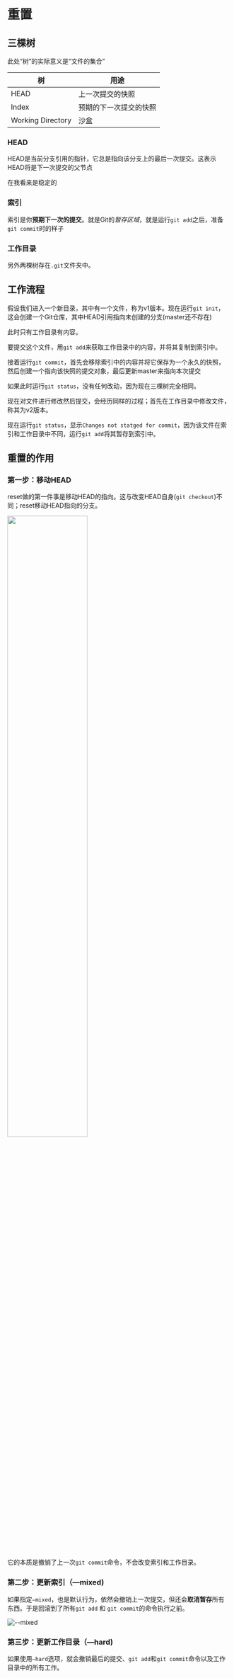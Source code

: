 # 重置

## 三棵树

此处“树”的实际意义是“文件的集合”

| 树                 | 用途          |
| ----------------- | ----------- |
| HEAD              | 上一次提交的快照    |
| Index             | 预期的下一次提交的快照 |
| Working Directory | 沙盒          |

### HEAD

HEAD是当前分支引用的指针，它总是指向该分支上的最后一次提交。这表示HEAD将是下一次提交的父节点

在我看来是稳定的

### 索引

索引是你**预期下一次的提交**。就是Git的*暂存区域*，就是运行`git add`之后，准备`git commit`时的样子

### 工作目录

另外两棵树存在`.git`文件夹中。



## 工作流程

假设我们进入一个新目录，其中有一个文件，称为v1版本。现在运行`git init`，这会创建一个Git仓库，其中HEAD引用指向未创建的分支(master还不存在)

此时只有工作目录有内容。

要提交这个文件，用`git add`来获取工作目录中的内容，并将其复制到索引中。

接着运行`git commit`，首先会移除索引中的内容并将它保存为一个永久的快照，然后创建一个指向该快照的提交对象，最后更新master来指向本次提交

如果此时运行`git status`，没有任何改动，因为现在三棵树完全相同。

现在对文件进行修改然后提交，会经历同样的过程；首先在工作目录中修改文件，称其为v2版本。

现在运行`git status`，显示`Changes not statged for commit`，因为该文件在索引和工作目录中不同，运行`git add`将其暂存到索引中。



## 重置的作用

### 第一步：移动HEAD

reset做的第一件事是移动HEAD的指向。这与改变HEAD自身(`git checkout`)不同；reset移动HEAD指向的分支。

<img src="https://git-scm.com/book/en/v2/book/07-git-tools/images/reset-soft.png" width="60%" height="60%">

它的本质是撤销了上一次`git commit`命令，不会改变索引和工作目录。

### 第二步：更新索引（—mixed)

如果指定`—mixed`，也是默认行为，依然会撤销上一次提交，但还会**取消暂存**所有东西。于是回滚到了所有`git add` 和 `git commit`的命令执行之前。

![--mixed](https://git-scm.com/book/en/v2/book/07-git-tools/images/reset-mixed.png)

### 第三步：更新工作目录（—hard)

如果使用`—hard`选项，就会撤销最后的提交、`git add`和`git commit`命令以及工作目录中的所有工作。